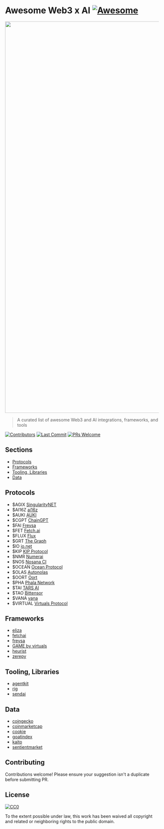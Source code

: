 # Awesome Web3 x AI [![Awesome](https://awesome.re/badge.svg)](https://awesome.re)

<div align="center">
  <img src="https://hebbkx1anhila5yf.public.blob.vercel-storage.com/Web3AI-4qOmApeevy3cIasn3Mak2BwOB53GzM.png" alt="Web3 x AI Banner" width="1280">
</div>

> A curated list of awesome Web3 and AI integrations, frameworks, and tools

[![Contributors](https://img.shields.io/github/contributors/yourusername/awesome-web3-ai.svg?style=flat)](https://github.com/yourusername/awesome-web3-ai/graphs/contributors)
[![Last Commit](https://img.shields.io/github/last-commit/yourusername/awesome-web3-ai.svg?style=flat)](https://github.com/yourusername/awesome-web3-ai/commits/master)
[![PRs Welcome](https://img.shields.io/badge/PRs-welcome-brightgreen.svg?style=flat)](http://makeapullrequest.com)

## Sections

- [Protocols](#protocols)
- [Frameworks](#frameworks)
- [Tooling, Libraries](#tooling-libraries)
- [Data](#data)

## Protocols

- $AGIX [SingularityNET](https://github.com/singnet)
- $AI16Z [ai16z](https://github.com/elizaOS)
- $AUKI [AUKI](https://github.com/aukilabs)
- $CGPT [ChainGPT](https://github.com/ChainGPT-org)
- $FAI [Freysa](https://github.com/0xfreysa)
- $FET [Fetch.ai](https://github.com/fetchai/)
- $FLUX [Flux](https://github.com/runonflux)
- $GRT [The Graph](https://github.com/graphprotocol)
- $IO [io.net](https://github.com/ionet-official)
- $KIP [KIP Protocol](https://github.com/KIP-Protocol-Contracts)
- $NMR [Numerai](https://github.com/numerai)
- $NOS [Nosana CI](https://github.com/nosana-ci)
- $OCEAN [Ocean Protocol](https://github.com/oceanprotocol)
- $OLAS [Autonolas](https://github.com/valory-xyz)
- $OORT [Oort](https://github.com/oort-tech)
- $PHA [Phala Network](https://github.com/Phala-Network)
- $TAI [TARS AI](https://github.com/tars-protocol)
- $TAO [Bittensor](https://github.com/opentensor/BitTensor)
- $VANA [vana](https://github.com/vana-com)
- $VIRTUAL [Virtuals Protocol](https://github.com/Virtual-Protocol)

## Frameworks

- [eliza](https://github.com/elizaOS/eliza)
- [fetchai](https://github.com/fetchai/uAgents)
- [freysa](https://framework.freysa.ai/overview)
- [GAME by virtuals](https://github.com/game-by-virtuals)
- [heurist](https://github.com/heurist-network/heurist-agent-framework)
- [zerepy](https://github.com/blorm-network/ZerePy)

## Tooling, Libraries

- [agentkit](https://github.com/coinbase/agentkit)
- [rig](https://github.com/0xPlaygrounds/rig)
- [sendai](https://github.com/sendaifun/solana-agent-kit)

## Data

- [coingecko](https://coingecko.com/en/categories/artificial-intelligence)
- [coinmarketcap](https://coinmarketcap.com/view/ai-big-data/)
- [cookie](https://cookie.fun)
- [goatindex](https://goatindex.ai/)
- [kaito](https://yaps.kaito.ai/crypto-ai)
- [sentientmarket](https://sentient.market)

## Contributing

Contributions welcome! Please ensure your suggestion isn't a duplicate before submitting PR.

## License

[![CC0](https://licensebuttons.net/p/zero/1.0/88x31.png)](https://creativecommons.org/publicdomain/zero/1.0/)

To the extent possible under law, this work has been waived all copyright and related or neighboring rights to the public domain.
